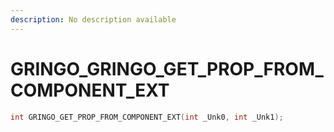 ```yaml
---
description: No description available 
---
```


# GRINGO\_GRINGO_GET_PROP_FROM_COMPONENT_EXT

```cpp
int GRINGO_GET_PROP_FROM_COMPONENT_EXT(int _Unk0, int _Unk1);
```